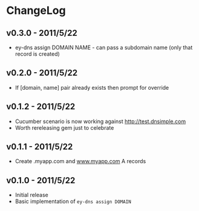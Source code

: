 # ChangeLog

## v0.3.0 - 2011/5/22

* ey-dns assign DOMAIN NAME - can pass a subdomain name (only that record is created)

## v0.2.0 - 2011/5/22

* If [domain, name] pair already exists then prompt for override

## v0.1.2 - 2011/5/22

* Cucumber scenario is now working against http://test.dnsimple.com
* Worth rereleasing gem just to celebrate

## v0.1.1 - 2011/5/22

* Create .myapp.com and www.myapp.com A records

## v0.1.0 - 2011/5/22

* Initial release
* Basic implementation of `ey-dns assign DOMAIN`
